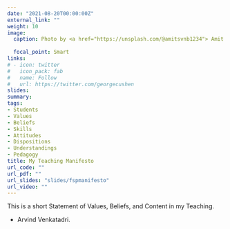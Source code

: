 ```yaml
---
date: "2021-08-20T00:00:00Z"
external_link: ""
weight: 10
image:
  caption: Photo by <a href="https://unsplash.com/@amitsvnb1234"> Amit Srivastava</a> on <a href="https://unsplash.com/s/photos/journey?utm_source=unsplash&utm_medium=referral&utm_content=creditCopyText">Unsplash</a>
  
  focal_point: Smart
links:
# - icon: twitter
#   icon_pack: fab
#   name: Follow
#   url: https://twitter.com/georgecushen
slides: 
summary: 
tags:
- Students
- Values
- Beliefs
- Skills
- Attitudes
- Dispositions
- Understandings
- Pedagogy
title: My Teaching Manifesto
url_code: ""
url_pdf: ""
url_slides: "slides/fspmanifesto"
url_video: ""
---
```


This is a short Statement of Values, Beliefs, and Content in my Teaching. 

- Arvind Venkatadri.
